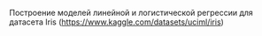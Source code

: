 Построение моделей линейной и логистической регрессии для датасета Iris (https://www.kaggle.com/datasets/uciml/iris)
